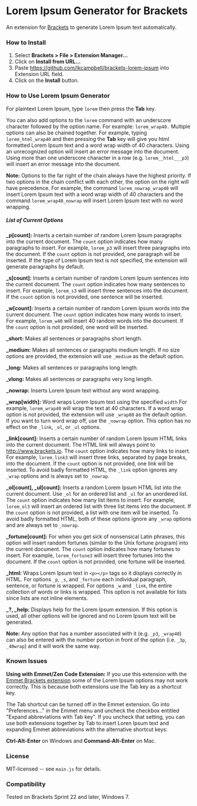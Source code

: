 # Lorem Ipsum Generator for Brackets
An extension for [Brackets](https://github.com/adobe/brackets/) to generate
Lorem Ipsum text automatically.

### How to Install
1. Select **Brackets > File > Extension Manager...**
2. Click on **Install from URL...**
2. Paste https://github.com/lkcampbell/brackets-lorem-ipsum
into Extension URL field.
3. Click on the **Install** button.

### How to Use Lorem Ipsum Generator
For plaintext Lorem Ipsum, type `lorem` then press the **Tab** key.

You can also add options to the `lorem` command with an underscore character
followed by the option name. For example: `lorem_wrap40.` Multiple options
can also be chained together. For example, typing `lorem_html_wrap40` and
then pressing the **Tab** key will give you html formatted Lorem Ipsum text
and a word wrap width of 40 characters.  Using an unrecognized option will
insert an error message into the document.  Using more than one underscore
character in a row (e.g. `lorem__html___p3`) will insert an error message
into the document.

**Note:** Options to the far right of the chain always have the highest
priority. If two options in the chain conflict with each other, the option
on the right will have precedence. For example, the command `lorem_nowrap_wrap40`
will insert Lorem Ipsum text with a word wrap width of 40 characters and the
command `lorem_wrap40_nowrap` will insert Lorem Ipsum text with no word wrapping.

##### List of Current Options
**_p[count]:** Inserts a certain number of random Lorem Ipsum paragraphs into
the current document. The `count` option indicates how many paragraphs to insert.
For example, `lorem_p3` will insert three paragraphs into the document.
If the `count` option is not provided, one paragraph will be inserted.
If the type of Lorem Ipsum text is not specified, the extension will generate
paragraphs by default.

**_s[count]:** Inserts a certain number of random Lorem Ipsum sentences into
the current document. The `count` option indicates how many sentences to insert.
For example, `lorem_s3` will insert three sentences into the document.
If the `count` option is not provided, one sentence will be inserted.

**_w[count]:** Inserts a certain number of random Lorem Ipsum words into the
current document. The `count` option indicates how many words to insert.
For example, `lorem_w40` will insert 40 random words into the document.
If the `count` option is not provided, one word will be inserted.

**_short:** Makes all sentences or paragraphs short length.

**_medium:** Makes all sentences or paragraphs medium length.
If no size options are provided, the extension will use `_medium`
as the default option.

**_long:** Makes all sentences or paragraphs long length.

**_vlong:** Makes all sentences or paragraphs very long length.

**_nowrap:** Inserts Lorem Ipsum text without any word wrapping.

**_wrap[width]:** Word wraps Lorem Ipsum text using the specified `width`
For example, `lorem_wrap40` will wrap the text at 40 characters. If a word wrap
option is not provided, the extension will use `_wrap80` as the default option.
If you want to turn word wrap off, use the `_nowrap` option.  This option has
no effect on the `_link`, `_ol`, or `_ul` options.

**_link[count]:** Inserts a certain number of random Lorem Ipsum HTML links into
the current document. The HTML link will always point to http://www.brackets.io.
The `count` option indicates how many links to insert. For example, `lorem_link3`
will insert three links, separated by page breaks, into the document. If the
`count` option is not provided, one link will be inserted. To avoid badly
formatted HTML, the `_link` option ignores any `_wrap` options and is always
set to `_nowrap`.

**_ol[count], _ul[count]:** Inserts a random Lorem Ipsum HTML list into
the current document. Use `_ol` for an ordered list and `_ul` for an unordered
list. The `count` option indicates how many list items to insert. For example,
`lorem_ol3` will insert an ordered list with three list items into the document.
If the `count` option is not provided, a list with one item will be inserted.
To avoid badly formatted HTML, both of these options ignore any `_wrap` options
and are always set to `_nowrap`.

**_fortune[count]:** For when you get sick of nonsensical Latin phrases, this
option will insert random fortunes (similar to the Unix fortune program) into
the current document.  The `count` option indicates how many fortunes to insert.
For example, `lorem_fortune3` will insert three fortunes into the document. If
the `count` option is not provided, one fortune will be inserted.

**_html:** Wraps Lorem Ipsum text in `<p></p>` tags so it displays correctly in
HTML. For options `_p`, `_s`, and `_fortune` each individual paragraph, sentence,
or fortune is wrapped. For options `_w` and `_link`, the entire collection of
words or links is wrapped. This option is not available for lists since lists
are not inline elements.

**_?, _help:** Displays help for the Lorem Ipsum extension.  If this option is used,
all other options will be ignored and no Lorem Ipsum text will be generated.

**Note:** Any option that has a number associated with it (e.g. `_p3`, `_wrap40`)
can also be entered with the number portion in front of the option
(i.e. `_3p`, `_40wrap`) and it will work the same way.

### Known Issues

**Using with Emmet/Zen Code Extension:** If you use this extension with the
[Emmet Brackets extension](https://github.com/emmetio/brackets-emmet) some of
the Lorem Ipsum options may not work correctly.  This is because both
extensions use the Tab key as a shortcut key.

The Tab shortcut can be turned off in the Emmet extension.  Go into
"Preferences..." in the Emmet menu and uncheck the checkbox entitled
"Expand abbreviations with Tab key". If you uncheck that setting, you
can use both extensions together by Tab to insert Loren Ipsum text and
expanding Emmet abbreviations with the alternative shortcut keys:

**Ctrl-Alt-Enter** on Windows and **Command-Alt-Enter** on Mac.

### License
MIT-licensed -- see `main.js` for details.

### Compatibility
Tested on Brackets Sprint 22 and later, Windows 7.
